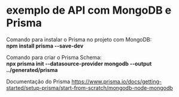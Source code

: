 # exemplo de API com MongoDB e Prisma

Comando para instalar o Prisma no projeto com MongoDB:</br>
<strong>npm install prisma --save-dev</strong>

Comando para criar o Prisma Schema:</br>
<strong>npx prisma init --datasource-provider mongodb --output ../generated/prisma</strong>

Documentação do Prisma
<a href="https://www.prisma.io/docs/getting-started/setup-prisma/start-from-scratch/mongodb-node-mongodb" target="_blank">https://www.prisma.io/docs/getting-started/setup-prisma/start-from-scratch/mongodb-node-mongodb</a>


